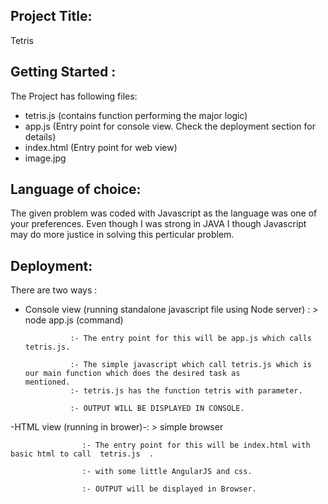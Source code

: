 Project Title: 
--------------------
Tetris 

Getting Started :
-----------------

The Project has following files: 

- tetris.js (contains function performing the major logic)
- app.js (Entry point for console view. Check the deployment section for details)
- index.html (Entry point for web view)
- image.jpg


Language of choice:
-------------------

The given problem was coded with Javascript as the language was one of your preferences. Even though I was strong in JAVA I though Javascript may do more justice in solving this perticular problem.


Deployment: 
--------------

There are two ways : 

- Console view (running standalone javascript file using Node server) :   > node app.js (command)

				:- The entry point for this will be app.js which calls tetris.js.
				
				:- The simple javascript which call tetris.js which is our main function which does the desired task as 					mentioned.
				:- tetris.js has the function tetris with parameter. 
				
				:- OUTPUT WILL BE DISPLAYED IN CONSOLE.

-HTML view (running in brower)-:   > simple browser

					:- The entry point for this will be index.html with basic html to call  tetris.js  .
					
					:- with some little AngularJS and css.
					
					:- OUTPUT will be displayed in Browser.
					
